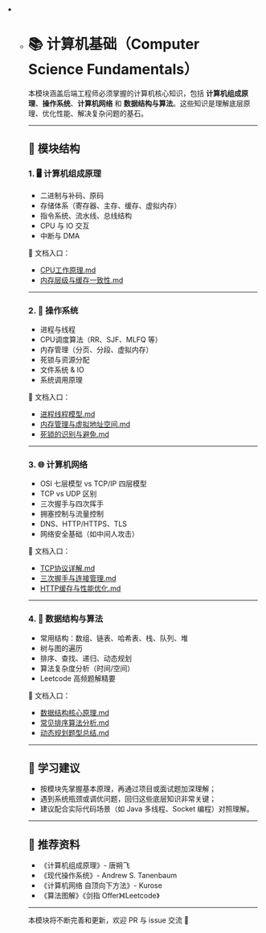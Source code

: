- - # 📚 计算机基础（Computer Science Fundamentals）

    本模块涵盖后端工程师必须掌握的计算机核心知识，包括 **计算机组成原理**、**操作系统**、**计算机网络** 和 **数据结构与算法**。这些知识是理解底层原理、优化性能、解决复杂问题的基石。

    ---

    ## 🧠 模块结构

    ### 1. 🖥️ 计算机组成原理
    - 二进制与补码、原码
    - 存储体系（寄存器、主存、缓存、虚拟内存）
    - 指令系统、流水线、总线结构
    - CPU 与 IO 交互
    - 中断与 DMA

    📄 文档入口：
    - [CPU工作原理.md](./computer-architecture/CPU工作原理.md)
    - [内存层级与缓存一致性.md](./computer-architecture/内存层级与缓存一致性.md)

    ---

    ### 2. 🧩 操作系统
    - 进程与线程
    - CPU调度算法（RR、SJF、MLFQ 等）
    - 内存管理（分页、分段、虚拟内存）
    - 死锁与资源分配
    - 文件系统 & IO
    - 系统调用原理

    📄 文档入口：
    - [进程线程模型.md](./os/进程线程模型.md)
    - [内存管理与虚拟地址空间.md](./os/内存管理与虚拟地址空间.md)
    - [死锁的识别与避免.md](./os/死锁的识别与避免.md)

    ---

    ### 3. 🌐 计算机网络
    - OSI 七层模型 vs TCP/IP 四层模型
    - TCP vs UDP 区别
    - 三次握手与四次挥手
    - 拥塞控制与流量控制
    - DNS、HTTP/HTTPS、TLS
    - 网络安全基础（如中间人攻击）

    📄 文档入口：
    - [TCP协议详解.md](./network/TCP协议详解.md)
    - [三次握手与连接管理.md](./network/三次握手与连接管理.md)
    - [HTTP缓存与性能优化.md](./network/HTTP缓存与性能优化.md)

    ---

    ### 4. 🧮 数据结构与算法
    - 常用结构：数组、链表、哈希表、栈、队列、堆
    - 树与图的遍历
    - 排序、查找、递归、动态规划
    - 算法复杂度分析（时间/空间）
    - Leetcode 高频题解精要

    📄 文档入口：
    - [数据结构核心原理.md](./algorithm/数据结构核心原理.md)
    - [常见排序算法分析.md](./algorithm/常见排序算法分析.md)
    - [动态规划题型总结.md](./algorithm/动态规划题型总结.md)

    ---

    ## 📌 学习建议

    - 按模块先掌握基本原理，再通过项目或面试题加深理解；
    - 遇到系统瓶颈或调优问题，回归这些底层知识非常关键；
    - 建议配合实际代码场景（如 Java 多线程、Socket 编程）对照理解。

    ---

    ## 🧭 推荐资料

    - 《计算机组成原理》- 唐朔飞
    - 《现代操作系统》- Andrew S. Tanenbaum
    - 《计算机网络 自顶向下方法》- Kurose
    - 《算法图解》《剑指 Offer》《Leetcode》

    ---

    本模块将不断完善和更新，欢迎 PR 与 issue 交流 🤝